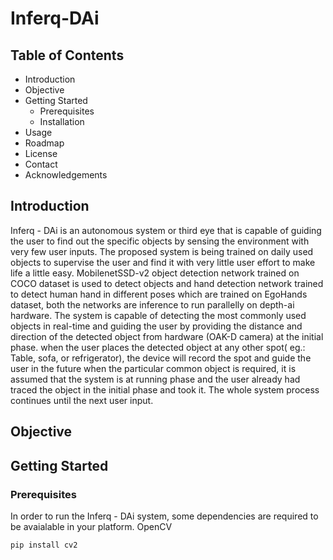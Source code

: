 # Inferq-DAi
## Table of Contents
- Introduction
- Objective
- Getting Started
  - Prerequisites
  - Installation
- Usage
- Roadmap
- License
- Contact
- Acknowledgements  

## Introduction
Inferq - DAi is an autonomous system or third eye that is capable of guiding the user to find out the specific objects by sensing the environment with very few user inputs. The proposed system is being trained on daily used objects to supervise the user and find it with very little user effort to make life a little easy. 
MobilenetSSD-v2 object detection network trained on COCO dataset is used to detect objects and hand detection network trained to detect human hand in different poses which are trained on EgoHands dataset, both the networks are inference to run parallelly on depth-ai hardware. 
The system is capable of detecting the most commonly used objects in real-time and guiding the user by providing the distance and direction of the detected object from hardware (OAK-D camera) at the initial phase. when the user places the detected object at any other spot( eg.: Table, sofa, or refrigerator), the device will record the spot and guide the user in the future when the particular common object is required, it is assumed that the system is at running phase and the user already had traced the object in the initial phase and took it. The whole system process continues until the next user input.

## Objective

## Getting Started
### Prerequisites
In order to run the Inferq - DAi system, some dependencies are required to be avaialable in your platform. 
OpenCV
```
pip install cv2
```
